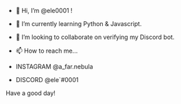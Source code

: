 - 👋 Hi, I’m @ele0001 !

- 🌱 I’m currently learning Python & Javascript.

- 💞️ I’m looking to collaborate on verifying my Discord bot.

- 📫 How to reach me...

- INSTAGRAM @a_far.nebula
- DISCORD @ele`#0001

Have a good day!
